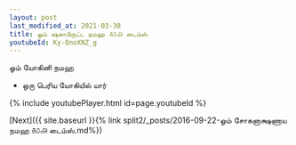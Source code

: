 ```yaml
---
layout: post
last_modified_at: 2021-03-30
title: ஓம் ஷகாபிருட்ட நமஹ ௧௦௮ டைம்ஸ்
youtubeId: Ky-OnoXNZ_g
---
```

 
 
 ஓம் யோகினி நமஹ  
 
 -  ஒரு பெரிய யோகியில் யார் 
 
  
 
  
 
 
 
 
 
 


{% include youtubePlayer.html id=page.youtubeId %}
 
[Next]({{ site.baseurl }}{% link  split2/_posts/2016-09-22-ஓம் சோகனாக்ஷணாய நமஹ ௧௦௮ டைம்ஸ்.md%})
 
